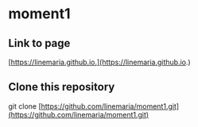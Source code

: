 # moment1

<h2> Link to page </h2>

[https://linemaria.github.io.](https://linemaria.github.io.)

<h2>Clone this repository</h2>

git clone [https://github.com/linemaria/moment1.git](https://github.com/linemaria/moment1.git)
